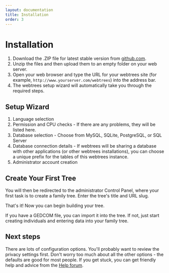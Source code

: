 ```yaml
---
layout: documentation
title: Installation
order: 3
---
```


# Installation

1. Download the .ZIP file for latest stable version from [github.com](https://github.com/fisharebest/webtrees/releases/latest).
2. Unzip the files and then upload them to an empty folder on your web server.
3. Open your web browser and type the URL for your webtrees site (for example, `http://www.yourserver.com/webtrees`) into the address bar.
4. The webtrees setup wizard will automatically take you through the required steps.

## Setup Wizard

1. Language selection
2. Permission and CPU checks - If there are any problems, they will be listed here.
3. Database selection - Choose from MySQL, SQLite, PostgreSQL, or SQL Server
4. Database connection details - If webtrees will be sharing a database with other applications (or other webtrees installations), you can choose a unique prefix for the tables of this webtrees instance.
5. Administrator account creation

## Create Your First Tree

You will then be redirected to the administrator Control Panel, where your first task is to create a family tree. Enter the tree's title and URL slug.

That's it! Now you can begin building your tree.

If you have a GEDCOM file, you can import it into the tree. If not, just start creating individuals and entering data into your family tree.

## Next steps

There are lots of configuration options. You'll probably want to review the privacy settings first. Don't worry too much about all the other options - the defaults are good for most people. If you get stuck, you can get friendly help and advice from the [Help forum](https://www.webtrees.net/index.php/en/forum/help-for-2-0).
